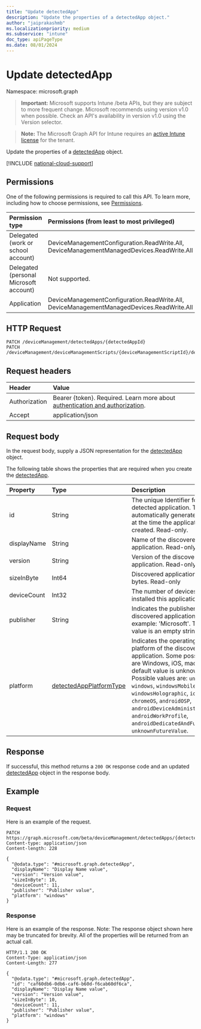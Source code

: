 ```yaml
---
title: "Update detectedApp"
description: "Update the properties of a detectedApp object."
author: "jaiprakashmb"
ms.localizationpriority: medium
ms.subservice: "intune"
doc_type: apiPageType
ms.date: 08/01/2024
---
```


# Update detectedApp

Namespace: microsoft.graph

> **Important:** Microsoft supports Intune /beta APIs, but they are subject to more frequent change. Microsoft recommends using version v1.0 when possible. Check an API's availability in version v1.0 using the Version selector.

> **Note:** The Microsoft Graph API for Intune requires an [active Intune license](https://go.microsoft.com/fwlink/?linkid=839381) for the tenant.

Update the properties of a [detectedApp](../resources/intune-devices-detectedapp.md) object.

[!INCLUDE [national-cloud-support](../../includes/all-clouds.md)]

## Permissions
One of the following permissions is required to call this API. To learn more, including how to choose permissions, see [Permissions](/graph/permissions-reference).

|Permission type|Permissions (from least to most privileged)|
|:---|:---|
|Delegated (work or school account)|DeviceManagementConfiguration.ReadWrite.All, DeviceManagementManagedDevices.ReadWrite.All|
|Delegated (personal Microsoft account)|Not supported.|
|Application|DeviceManagementConfiguration.ReadWrite.All, DeviceManagementManagedDevices.ReadWrite.All|

## HTTP Request
<!-- {
  "blockType": "ignored"
}
-->
``` http
PATCH /deviceManagement/detectedApps/{detectedAppId}
PATCH /deviceManagement/deviceManagementScripts/{deviceManagementScriptId}/deviceRunStates/{deviceManagementScriptDeviceStateId}/managedDevice/detectedApps/{detectedAppId}
```

## Request headers
|Header|Value|
|:---|:---|
|Authorization|Bearer {token}. Required. Learn more about [authentication and authorization](/graph/auth/auth-concepts).|
|Accept|application/json|

## Request body
In the request body, supply a JSON representation for the [detectedApp](../resources/intune-devices-detectedapp.md) object.

The following table shows the properties that are required when you create the [detectedApp](../resources/intune-devices-detectedapp.md).

|Property|Type|Description|
|:---|:---|:---|
|id|String|The unique Identifier for the detected application. This is automatically generated by Intune at the time the application is created. Read-only.|
|displayName|String|Name of the discovered application. Read-only|
|version|String|Version of the discovered application. Read-only|
|sizeInByte|Int64|Discovered application size in bytes. Read-only|
|deviceCount|Int32|The number of devices that have installed this application|
|publisher|String|Indicates the publisher of the discovered application. For example: 'Microsoft'.  The default value is an empty string.|
|platform|[detectedAppPlatformType](../resources/intune-devices-detectedappplatformtype.md)|Indicates the operating system / platform of the discovered application.  Some possible values are Windows, iOS, macOS. The default value is unknown (0). Possible values are: `unknown`, `windows`, `windowsMobile`, `windowsHolographic`, `ios`, `macOS`, `chromeOS`, `androidOSP`, `androidDeviceAdministrator`, `androidWorkProfile`, `androidDedicatedAndFullyManaged`, `unknownFutureValue`.|



## Response
If successful, this method returns a `200 OK` response code and an updated [detectedApp](../resources/intune-devices-detectedapp.md) object in the response body.

## Example

### Request
Here is an example of the request.
``` http
PATCH https://graph.microsoft.com/beta/deviceManagement/detectedApps/{detectedAppId}
Content-type: application/json
Content-length: 228

{
  "@odata.type": "#microsoft.graph.detectedApp",
  "displayName": "Display Name value",
  "version": "Version value",
  "sizeInByte": 10,
  "deviceCount": 11,
  "publisher": "Publisher value",
  "platform": "windows"
}
```

### Response
Here is an example of the response. Note: The response object shown here may be truncated for brevity. All of the properties will be returned from an actual call.
``` http
HTTP/1.1 200 OK
Content-Type: application/json
Content-Length: 277

{
  "@odata.type": "#microsoft.graph.detectedApp",
  "id": "caf60db6-0db6-caf6-b60d-f6cab60df6ca",
  "displayName": "Display Name value",
  "version": "Version value",
  "sizeInByte": 10,
  "deviceCount": 11,
  "publisher": "Publisher value",
  "platform": "windows"
}
```